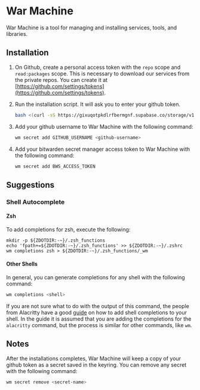 # War Machine

War Machine is a tool for managing and installing services, tools, and libraries.

## Installation

1. On Github, create a personal access token with the `repo` scope and `read:packages` scope. This is necessary to download our services from the private repos. You can create it at [https://github.com/settings/tokens](https://github.com/settings/tokens).
2. Run the installation script. It will ask you to enter your github token.

   ```sh
   bash <(curl -sS https://gixuqotpkdlrfbermgnf.supabase.co/storage/v1/object/public/dev/install.sh)
   ```

3. Add your github username to War Machine with the following command:

   ```sh
   wm secret add GITHUB_USERNAME <github-username>
   ```

4. Add your bitwarden secret manager access token to War Machine with the following command:

   ```sh
   wm secret add BWS_ACCESS_TOKEN
   ```

## Suggestions

### Shell Autocomplete

#### Zsh

To add completions for zsh, execute the following:

```
mkdir -p ${ZDOTDIR:-~}/.zsh_functions
echo 'fpath+=${ZDOTDIR:-~}/.zsh_functions' >> ${ZDOTDIR:-~}/.zshrc
wm completions zsh > ${ZDOTDIR:-~}/.zsh_functions/_wm
```

#### Other Shells

In general, you can generate completions for any shell with the following command:

```sh
wm completions <shell>
```

If you are not sure what to do with the output of this command, the people from Alacritty have a good [guide](https://github.com/alacritty/alacritty/blob/master/INSTALL.md#shell-completions) on how to add shell completions to your shell. In the guide it is assumed that you are adding the completions for the `alacritty` command, but the process is similar for other commands, like `wm`.

## Notes

After the installations completes, War Machine will keep a copy of your github token as a secret saved in the keyring. You can remove any secret with the following command:

```sh
wm secret remove <secret-name>
```
